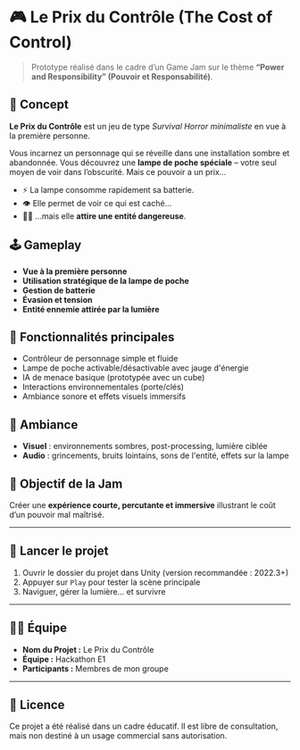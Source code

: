 # 🎮 Le Prix du Contrôle (The Cost of Control)

> Prototype réalisé dans le cadre d’un Game Jam sur le thème **“Power and Responsibility” (Pouvoir et Responsabilité)**.

## 🧠 Concept

**Le Prix du Contrôle** est un jeu de type *Survival Horror minimaliste* en vue à la première personne.

Vous incarnez un personnage qui se réveille dans une installation sombre et abandonnée. Vous découvrez une **lampe de poche spéciale** – votre seul moyen de voir dans l’obscurité. Mais ce pouvoir a un prix…

- ⚡️ La lampe consomme rapidement sa batterie.
- 👁️ Elle permet de voir ce qui est caché…
- 🧟‍♂️ …mais elle **attire une entité dangereuse**.

## 🕹️ Gameplay

- **Vue à la première personne**
- **Utilisation stratégique de la lampe de poche**
- **Gestion de batterie**
- **Évasion et tension**
- **Entité ennemie attirée par la lumière**

## 🔧 Fonctionnalités principales

- Contrôleur de personnage simple et fluide
- Lampe de poche activable/désactivable avec jauge d'énergie
- IA de menace basique (prototypée avec un cube)
- Interactions environnementales (porte/clés)
- Ambiance sonore et effets visuels immersifs

## 🌌 Ambiance

- **Visuel** : environnements sombres, post-processing, lumière ciblée
- **Audio** : grincements, bruits lointains, sons de l'entité, effets sur la lampe

## 🎯 Objectif de la Jam

Créer une **expérience courte, percutante et immersive** illustrant le coût d’un pouvoir mal maîtrisé.

---

## 🚀 Lancer le projet

1. Ouvrir le dossier du projet dans Unity (version recommandée : 2022.3+)
2. Appuyer sur `Play` pour tester la scène principale
3. Naviguer, gérer la lumière… et survivre

---

## 👨‍💻 Équipe

- **Nom du Projet :** Le Prix du Contrôle
- **Équipe :** Hackathon E1
- **Participants :** Membres de mon groupe

---

## 📜 Licence

Ce projet a été réalisé dans un cadre éducatif. Il est libre de consultation, mais non destiné à un usage commercial sans autorisation.
